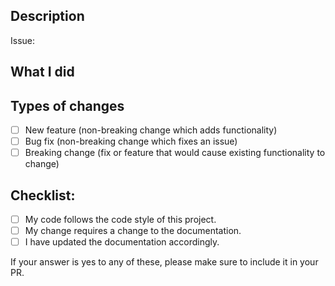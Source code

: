 ## Description

Issue:

## What I did

## Types of changes

<!--- What types of changes does your code introduce? Put an `x` in all the boxes that apply: -->

-   [ ] New feature (non-breaking change which adds functionality)
-   [ ] Bug fix (non-breaking change which fixes an issue)
-   [ ] Breaking change (fix or feature that would cause existing functionality to change)

## Checklist:

<!--- Go over all the following points, and put an `x` in all the boxes that apply. -->
<!--- If you're unsure about any of these, don't hesitate to ask. We're here to help! -->

-   [ ] My code follows the code style of this project.
-   [ ] My change requires a change to the documentation.
-   [ ] I have updated the documentation accordingly.

If your answer is yes to any of these, please make sure to include it in your PR.
